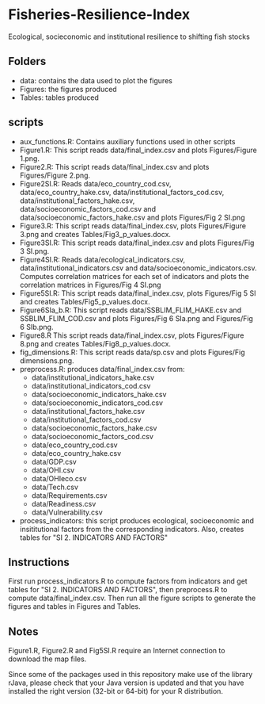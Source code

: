 # Fisheries-Resilience-Index
Ecological, socieconomic and institutional resilience to shifting fish stocks

## Folders

- data: contains the data used to plot the figures
- Figures: the figures produced
- Tables: tables produced

## scripts

- aux_functions.R: Contains auxiliary functions used in other scripts
- Figure1.R: This script reads data/final_index.csv and plots Figures/Figure 1.png.
- Figure2.R: This script reads data/final_index.csv and plots Figures/Figure 2.png.
- Figure2SI.R: Reads data/eco_country_cod.csv, data/eco_country_hake.csv, data/institutional_factors_cod.csv, data/institutional_factors_hake.csv, data/socioeconomic_factors_cod.csv  and data/socioeconomic_factors_hake.csv and plots Figures/Fig 2 SI.png
- Figure3.R: This script reads data/final_index.csv, plots Figures/Figure 3.png and creates Tables/Fig3_p_values.docx.
- Figure3SI.R: This script reads data/final_index.csv and plots Figures/Fig 3 SI.png.
- Figure4SI.R: Reads data/ecological_indicators.csv, data/institutional_indicators.csv and data/socioeconomic_indicators.csv. Computes correlation matrices for each set of indicators and plots the correlation matrices in Figures/Fig 4 SI.png
- Figure5SI.R: This script reads data/final_index.csv, plots Figures/Fig 5 SI and creates Tables/Fig5_p_values.docx.
- Figure6SIa_b.R: This script reads data/SSBLIM_FLIM_HAKE.csv and SSBLIM_FLIM_COD.csv and plots Figures/Fig 6 SIa.png and Figures/Fig 6 SIb.png.
- Figure8.R This script reads data/final_index.csv, plots Figures/Figure 8.png and creates Tables/Fig8_p_values.docx.
- fig_dimensions.R: This script reads data/sp.csv and plots Figures/Fig dimensions.png.
- preprocess.R: produces data/final_index.csv from:
    - data/institutional_indicators_hake.csv
    - data/institutional_indicators_cod.csv
    - data/socioeconomic_indicators_hake.csv
    - data/socioeconomic_indicators_cod.csv
    - data/institutional_factors_hake.csv
    - data/institutional_factors_cod.csv
    - data/socioeconomic_factors_hake.csv
    - data/socioeconomic_factors_cod.csv
    - data/eco_country_cod.csv
    - data/eco_country_hake.csv
    - data/GDP.csv
    - data/OHI.csv
    - data/OHIeco.csv
    - data/Tech.csv
    - data/Requirements.csv
    - data/Readiness.csv
    - data/Vulnerability.csv
 - process_indicators: this script produces ecological, socioeconomic and insititutional factors from the corresponding indicators. Also, creates tables for "SI 2. INDICATORS AND FACTORS"

## Instructions

First run process_indicators.R to compute factors from indicators and get tables for "SI 2. INDICATORS AND FACTORS", then preprocess.R to compute data/final_index.csv. Then run all the figure scripts to generate the figures and tables in Figures and Tables.

## Notes

 Figure1.R, Figure2.R and Fig5SI.R require an Internet connection to download the map files.
 
 Since some of the packages used in this repository make use of the library rJava, please check that your Java version is updated and that you have installed the right version (32-bit or 64-bit) for your R distribution.